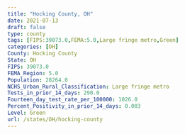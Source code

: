 ```yaml
---
title: "Hocking County, OH"
date: 2021-07-13
draft: false
type: county
tags: [FIPS:39073.0,FEMA:5.0,Large fringe metro,Green]
categories: [OH]
County: Hocking County
State: OH
FIPS: 39073.0
FEMA_Region: 5.0
Population: 28264.0
NCHS_Urban_Rural_Classification: Large fringe metro
Tests_in_prior_14_days: 290.0
Fourteen_day_test_rate_per_100000: 1026.0
Percent_Positivity_in_prior_14_days: 0.003
Level: Green
url: /states/OH/hocking-county
---
```




